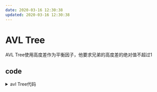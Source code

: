 ```yaml
---
date: 2020-03-16 12:30:38
updated: 2020-03-16 12:30:38
---
```



# AVL Tree
 AVL Tree使用高度差作为平衡因子，他要求兄弟的高度差的绝对值不超过1
## code
<details>
<summary>avl Tree代码</summary>
{% include_code tree lang:cpp cpp/perfect/data_structure/avl_tree.h %}
</details>